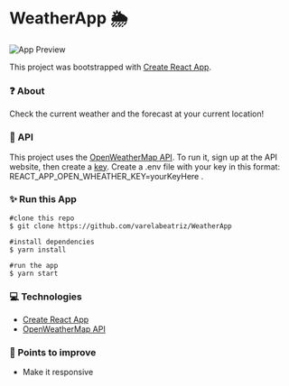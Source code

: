 # WeatherApp 🌦

![App Preview](https://i.imgur.com/YmlVuwT.png)

This project was bootstrapped with [Create React App](https://github.com/facebook/create-react-app).

### ❓ About
Check the current weather and the forecast at your current location!

### 🎲 API

This project uses the [OpenWeatherMap API](https://openweathermap.org/). To run it, sign up at the API website, then create a [key](https://home.openweathermap.org/api_keys). Create a .env file with your key in this format: REACT_APP_OPEN_WHEATHER_KEY=yourKeyHere .

### ✨ Run this App

```
#clone this repo
$ git clone https://github.com/varelabeatriz/WeatherApp

#install dependencies
$ yarn install

#run the app
$ yarn start

```

### 💻 Technologies

- [Create React App](https://github.com/facebook/create-react-app)
- [OpenWeatherMap API](https://openweathermap.org/)

### 🚀 Points to improve

- Make it responsive

